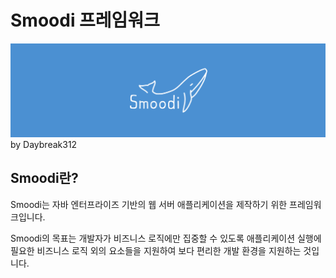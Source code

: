 # Smoodi 프레임워크
<img src="../smoodi_banner.png" alt="Smoodi Banner">
by Daybreak312



## Smoodi란?
Smoodi는 자바 엔터프라이즈 기반의 웹 서버 애플리케이션을 제작하기 위한 프레임워크입니다.

Smoodi의 목표는 개발자가 비즈니스 로직에만 집중할 수 있도록 애플리케이션 실행에 필요한 비즈니스 로직 외의 요소들을 지원하여 보다 편리한 개발 환경을 지원하는 것입니다.






